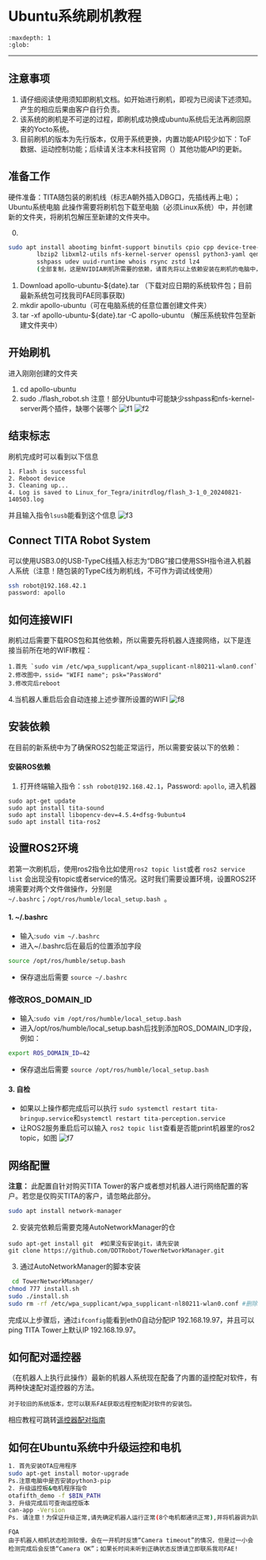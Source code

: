 # Ubuntu系统刷机教程
```{toctree}
:maxdepth: 1
:glob:
```

------
## 注意事项
1. 请仔细阅读使用须知即刷机文档。如开始进行刷机，即视为已阅读下述须知。产生的相应后果由客户自行负责。
2. 该系统的刷机是不可逆的过程，即刷机成功换成ubuntu系统后无法再刷回原来的Yocto系统。
3. 目前刷机的版本为先行版本，仅用于系统更换，内置功能API较少如下：ToF数据、运动控制功能；后续请关注本末科技官网（）其他功能API的更新。

## 准备工作
硬件准备：TITA随包装的刷机线（标志A朝外插入DBG口，先插线再上电）；Ubuntu系统电脑
此操作需要将刷机包下载至电脑（必须Linux系统）中，并创建新的文件夹，将刷机包解压至新建的文件夹中。

0. 
```bash
sudo apt install abootimg binfmt-support binutils cpio cpp device-tree-compiler dosfstools
        lbzip2 libxml2-utils nfs-kernel-server openssl python3-yaml qemu-user-static
        sshpass udev uuid-runtime whois rsync zstd lz4
        (全部复制，这是NVIDIA刷机所需要的依赖，请首先将以上依赖安装在刷机的电脑中，而不是机器人)
```
1. Download apollo-ubuntu-${date}.tar （下载对应日期的系统软件包；目前最新系统包可找我司FAE同事获取)
2. mkdir apollo-ubuntu（可在电脑系统的任意位置创建文件夹）
3. tar -xf apollo-ubuntu-${date}.tar -C apollo-ubuntu （解压系统软件包至新建文件夹中）

## 开始刷机
进入刚刚创建的文件夹
1. cd  apollo-ubuntu
2. sudo ./flash_robot.sh
注意！部分Ubuntu中可能缺少sshpass和nfs-kernel-server两个插件，缺哪个装哪个
![f1](.././_static/flash1.JPEG)
![f2](.././_static/flash2.JPEG)

## 结束标志
刷机完成时可以看到以下信息
```{bash}
1. Flash is successful
2. Reboot device
3. Cleaning up...
4. Log is saved to Linux_for_Tegra/initrdlog/flash_3-1_0_20240821-140503.log
``` 
并且输入指令`lsusb`能看到这个信息
![f3](.././_static/flash3.JPEG)

## Connect TITA Robot System
可以使用USB3.0的USB-TypeC线插入标志为“DBG”接口使用SSH指令进入机器人系统（注意！随包装的TypeC线为刷机线，不可作为调试线使用）
```bash
ssh robot@192.168.42.1
password: apollo
```

## 如何连接WIFI
刷机过后需要下载ROS包和其他依赖，所以需要先将机器人连接网络，以下是连接当前所在地的WIFI教程：
```
1.首先 `sudo vim /etc/wpa_supplicant/wpa_supplicant-nl80211-wlan0.conf`
2.修改图中，ssid= "WIFI name"; psk="PassWord"
3.修改完后reboot
```
4.当机器人重启后会自动连接上述步骤所设置的WIFI
![f8](.././_static/flash8.jpeg)

## 安装依赖
在目前的新系统中为了确保ROS2包能正常运行，所以需要安装以下的依赖：

#### 安装ROS依赖
1. 打开终端输入指令：`ssh robot@192.168.42.1`，Password: `apollo`, 进入机器
```
sudo apt-get update
sudo apt install tita-sound
sudo apt install libopencv-dev=4.5.4+dfsg-9ubuntu4
sudo apt install tita-ros2

```
## 设置ROS2环境
若第一次刷机后，使用ros2指令比如使用`ros2 topic list`或者 `ros2 service list` 会出现没有topic或者service的情况。这时我们需要设置环境，设置ROS2环境需要对两个文件做操作，分别是 `~/.bashrc`；`/opt/ros/humble/local_setup.bash `。
####  1. ~/.bashrc
- 输入:`sudo vim ~/.bashrc`
- 进入~/.bashrc后在最后的位置添加字段
```bash
source /opt/ros/humble/setup.bash
```
- 保存退出后需要 `source ~/.bashrc`
### 修改ROS_DOMAIN_ID
- 输入:`sudo vim /opt/ros/humble/local_setup.bash`
- 进入/opt/ros/humble/local_setup.bash后找到添加ROS_DOMAIN_ID字段，例如：
```bash
export ROS_DOMAIN_ID=42
```
- 保存退出后需要 `source /opt/ros/humble/local_setup.bash`
#### 3. 自检
- 如果以上操作都完成后可以执行 `sudo systemctl restart tita-bringup.service`和`systemctl restart tita-perception.service `
- 让ROS2服务重启后可以输入 `ros2 topic list`查看是否能print机器里的ros2 topic，如图
![f7](.././_static/flash7.jpeg)

## 网络配置
**注意：** 此配置自针对购买TITA Tower的客户或者想对机器人进行网络配置的客户。若您是仅购买TITA的客户，请忽略此部分。
```bash
sudo apt install network-manager
```
2. 安装完依赖后需要克隆AutoNetworkManager的仓
```
sudo apt-get install git  #如果没有安装git，请先安装
git clone https://github.com/DDTRobot/TowerNetworkManager.git
```
3. 通过AutoNetworkManager的脚本安装
```bash
 cd TowerNetworkManager/
chmod 777 install.sh
sudo ./install.sh
sudo rm -rf /etc/wpa_supplicant/wpa_supplicant-nl80211-wlan0.conf #删除原有wifi配置文件,以免影响网络连接,后续联网使用 sudo nmcli device wifi connect "example" password "1111111" 方式连接
```
完成以上步骤后，通过`ifconfig`能看到eth0自动分配IP 192.168.19.97，并且可以ping TITA Tower上默认IP 192.168.19.97。

## 如何配对遥控器
（在机器人上执行此操作）最新的机器人系统现在配备了内置的遥控配对软件，有两种快速配对遥控器的方法。
```{note}
对于较旧的系统版本，您可以联系FAE获取远程控制配对软件的安装包。
```
相应教程可跳转[遥控器配对指南](./Robot-Controller/how-to-pair.md)
## 如何在Ubuntu系统中升级运控和电机
```bash
1. 首先安装OTA应用程序
sudo apt-get install motor-upgrade
Ps.注意电脑中是否安装python3-pip
2. 升级运控板&电机程序指令
otafifth_demo -f $BIN_PATH
3. 升级完成后可查询运控版本
can-app -Version
Ps. 请注意！为保证升级正常,请先确定机器人运行正常(8个电机都通讯正常),并将机器调为趴下状态。
```

```{note}
FQA
由于机器人相机状态检测较慢，会在一开机时反馈“Camera timeout”的情况，但是过一小会检测完成后会反馈“Camera OK”；如果长时间未听到正确状态反馈请立即联系我司FAE!
```